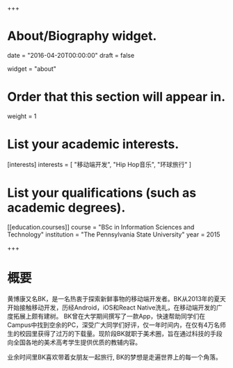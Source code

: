 +++
# About/Biography widget.

date = "2016-04-20T00:00:00"
draft = false

widget = "about"

# Order that this section will appear in.
weight = 1

# List your academic interests.
[interests]
  interests = [
    "移动端开发",
    "Hip Hop音乐",
    "环球旅行"
  ]

# List your qualifications (such as academic degrees).

[[education.courses]]
  course = "BSc in Information Sciences and Technology"
  institution = "The Pennsylvania State University"
  year = 2015

+++

# 概要

黄博康又名BK，是一名热衷于探索新鲜事物的移动端开发者。BK从2013年的夏天开始接触移动开发，历经Android，iOS和React Native洗礼，在移动端开发的广度拓展上颇有建树。
BK曾在大学期间撰写了一款App，快速帮助同学们在Campus中找到空余的PC，深受广大同学们好评，仅一年时间内，在仅有4万名师生的校园里获得了过万的下载量。现阶段BK就职于美术圈，旨在通过科技的手段向全国各地的美术高考学生提供优质的教辅内容。

业余时间里BK喜欢带着女朋友一起旅行, BK的梦想是走遍世界上的每一个角落。
